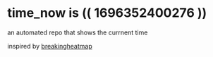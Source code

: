 # time_now is (( 1696352400276 ))

an automated repo that shows the currnent time

inspired by [breakingheatmap](https://github.com/breakingheatmap/breakingheatmap)